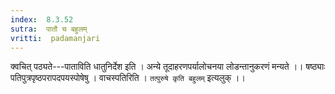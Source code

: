 ```yaml
---
index:  8.3.52
sutra:  पातौ च बहुलम्
vritti:  padamanjari
---
```


क्वचित् पठ्यते---पाताविति धातुनिर्देश इति । अन्ये तूदाहरणपर्यालोचनया लोडन्तानुकरणं मन्यते ।।
षष्ठ्याः पतिपुत्रपृष्ठपरापदपयस्पोषेषु । वाचस्पतिरिति । `तत्पुरुषे कृति बहुलम्` इत्यलुक् ।।

